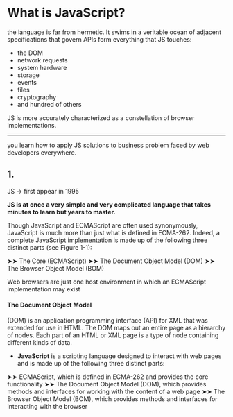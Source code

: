 What is JavaScript?
==================

the language is far from hermetic. It swims in a veritable ocean of adjacent specifications that govern APIs form everything that JS touches: 
- the DOM
- network requests
- system hardware
- storage
- events
- files
- cryptography
- and hundred of others

JS is more accurately characterized as a constellation of browser implementations.

------

you learn how to apply JS solutions to business problem faced by web developers everywhere.


## 1.
JS -> first appear in 1995

**JS is at once a very simple and very complicated language that takes minutes to learn but years to master.**

Though JavaScript and ECMAScript are often used synonymously, JavaScript is much more than just what is defined in ECMA-262. Indeed, a complete JavaScript implementation is made up of the following three distinct parts (see Figure 1-1):

➤➤ The Core (ECMAScript)
➤➤ The Document Object Model (DOM)
➤➤ The Browser Object Model (BOM)

Web browsers are just one host environment in which
an ECMAScript implementation may exist

#### The Document Object Model
(DOM) is an application programming interface (API) for XML that
was extended for use in HTML. The DOM maps out an entire page as a hierarchy of nodes. Each part of an HTML or XML page is a type of node containing different kinds of data.

- **JavaScript** is a scripting language designed to interact with web pages and is made up of the following three distinct parts:

➤➤ ECMAScript, which is defined in ECMA-262 and provides the core functionality
➤➤ The Document Object Model (DOM), which provides methods and interfaces for working with the content of a web page
➤➤ The Browser Object Model (BOM), which provides methods and interfaces for interacting with the browser



